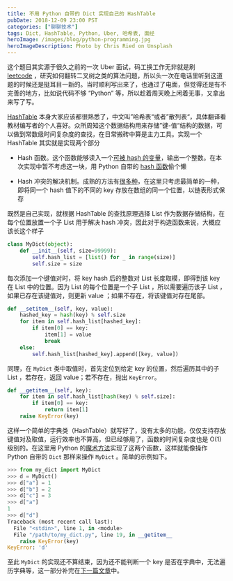```yaml
---
title: 不用 Python 自带的 Dict 实现自己的 HashTable
pubDate: 2018-12-09 23:00 PST
categories: ["聊聊技术"]
tags: Dict, HashTable, Python, Uber, 哈希表, 面经
heroImage: /images/blog/python-programming.jpg
heroImageDescription: Photo by Chris Ried on Unsplash
---
```


这个题目其实源于很久之前的一次 Uber 面试，码工换工作无非就是刷 [leetcode](https://leetcode.com/) ，研究如何翻转二叉树之类的算法问题，所以头一次在电话里听到这道题的时候还是挺耳目一新的。当时顺利写出来了，也通过了电面，但觉得还是有不完善的地方，比如说代码不够 “Python” 等，所以趁着周天晚上闲着无事，又拿出来写了写。

[HashTable](https://en.wikipedia.org/wiki/Hash_table) 本身大家应该都很熟悉了，中文叫”哈希表“或者”散列表“，具体翻译看教材编写者的个人喜好。众所周知这个数据结构用来存储”键-值“结构的数据，可以做到常数级时间复杂度的查找，在日常搬砖中算是主力工具。实现一个 HashTable 其实就是实现两个部分

- Hash 函数。这个函数能够读入一个[可被 hash 的变量](https://stackoverflow.com/a/14535739/2191173)，输出一个整数。在本次实现中暂不考虑这一块，用 Python 自带的 [hash 函数](https://docs.python.org/3/library/functions.html#hash)偷个懒

- Hash 冲突的解决机制。成熟的方法有[很多种](https://en.wikipedia.org/wiki/Hash_table#Collision_resolution)，在这里只考虑最简单的一种，即将同一个 hash 值下的不同的 key 存放在数组的同一个位置，以链表形式保存

既然是自己实现，就根据 HashTable 的查找原理选择 List 作为数据存储结构，在每个位置放置一个子 List 用于解决 hash 冲突，因此对于构造函数来说，大概应该长这个样子

```python
class MyDict(object):
    def __init__(self, size=99999):
        self.hash_list = [list() for _ in range(size)]
        self.size = size
```

每次添加一个键值对时，将 key hash 后的整数对 List 长度取模，即得到该 key 在 List 中的位置。因为 List 的每个位置是一个子 List ，所以需要遍历该子 List ，如果已存在该键值对，则更新 value ；如果不存在，将该键值对存在尾部。

```python
def __setitem__(self, key, value):
    hashed_key = hash(key) % self.size
    for item in self.hash_list[hashed_key]:
        if item[0] == key:
            item[1] = value
            break
    else:
        self.hash_list[hashed_key].append([key, value])
```

同理，在 `MyDict` 类中取值时，首先定位到给定 key 的位置，然后遍历其中的子 List ，若存在，返回 value；若不存在，抛出 `KeyError`。

```python
def __getitem__(self, key):
    for item in self.hash_list[hash(key) % self.size]:
        if item[0] == key:
            return item[1]
    raise KeyError(key)
```

这样一个简单的字典类（HashTable）就写好了，没有太多的功能，仅仅支持存放键值对及取值，运行效率也不算高，但已经够用了，函数的时间复杂度也是 O(1) 级别的。在这里用 Python 的[魔术方法](https://www.python-course.eu/python3_magic_methods.php)实现了这两个函数，这样就能像操作 Python 自带的 `Dict` 那样来操作 `MyDict` 。简单的示例如下。

```python
>>> from my_dict import MyDict
>>> d = MyDict()
>>> d["a"] = 1
>>> d["b"] = 2
>>> d["c"] = 3
>>> d["a"]
1
>>> d["d"]
Traceback (most recent call last):
  File "<stdin>", line 1, in <module>
  File "/path/to/my_dict.py", line 19, in __getitem__
    raise KeyError(key)
KeyError: 'd'
```

至此 `MyDict` 的实现还不算结束，因为还不能判断一个 key 是否在字典中，无法遍历字典等，这一部分补完在[下一篇文章](https://old-panda.com/posts/python-magic-methods)中。
